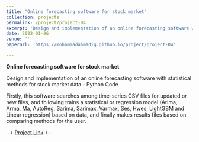 ```yaml
---
title: "Online forecasting software for stock market"
collection: projects
permalink: /project/project-04
excerpt: 'Design and implementation of an online forecasting software with statistical and machine learning algorithms for stock market data in Python'
date: 2022-01-26
venue: ''
paperurl: 'https://mohammadahmadig.github.io/project/project-04'

---
```


**Online forecasting software for stock market**

Design and implementation of an online forecasting software with statistical methods for stock market data - Python Code

Firstly, this software searches among time-series CSV files for updated or new files, and following trains a statistical or regression model (Arima, Arma, Ma, AutoReg, Sarima, Sarimax, Varmax, Ses, Hwes, LightGBM and Linear regression) based on data, and finally makes results files based on comparing methods for the user.

--> [Project Link](https://github.com/MohammadAhmadig/Online-Stock-Market-Statistical-Forecasting) <--
